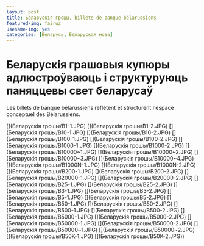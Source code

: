 ```yaml
---
layout: post
title: Беларускія грошы, billets de banque bélarussiens
featured-img: fairuz
usesame-img: yes
categories: [Беларусь, Беларуская мова]
---
```


# Беларускія грашовыя купюры адлюстроўваюць і структуруюць паняццевы свет беларусаў

Les billets de banque bélarussiens reflètent et structurent l'espace conceptuel des Bélarussiens.


[](Беларускія грошы/B1-1.JPG)
[](Беларускія грошы/B1-2.JPG)
[](Беларускія грошы/B10-1.JPG)
[](Беларускія грошы/B10-2.JPG)
[](Беларускія грошы/B100-1.JPG)
[](Беларускія грошы/B100-2.JPG)
[](Беларускія грошы/B1000-1.JPG)
[](Беларускія грошы/B1000-2.JPG)
[](Беларускія грошы/B10000~1.JPG)
[](Беларускія грошы/B10000~2.JPG)
[](Беларускія грошы/B10000~3.JPG)
[](Беларускія грошы/B10000~4.JPG)
[](Беларускія грошы/B1000N-1.JPG)
[](Беларускія грошы/B1000N-2.JPG)
[](Беларускія грошы/B200-1.JPG)
[](Беларускія грошы/B200-2.JPG)
[](Беларускія грошы/B20000-1.JPG)
[](Беларускія грошы/B20000-2.JPG)
[](Беларускія грошы/B25-1.JPG)
[](Беларускія грошы/B25-2.JPG)
[](Беларускія грошы/B3-1.JPG)
[](Беларускія грошы/B3-2.JPG)
[](Беларускія грошы/B5-1.JPG)
[](Беларускія грошы/B5-2.JPG)
[](Беларускія грошы/B50-1.JPG)
[](Беларускія грошы/B50-2.JPG)
[](Беларускія грошы/B500-1.JPG)
[](Беларускія грошы/B500-2.JPG)
[](Беларускія грошы/B5000-1.JPG)
[](Беларускія грошы/B5000-2.JPG)
[](Беларускія грошы/B50000-1.JPG)
[](Беларускія грошы/B50000-2.JPG)
[](Беларускія грошы/B50000~1.JPG)
[](Беларускія грошы/B50000~2.JPG)
[](Беларускія грошы/B50K-1.JPG)
[](Беларускія грошы/B50K-2.JPG))
